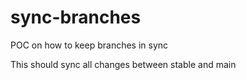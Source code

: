 # sync-branches
POC on how to keep branches in sync

This should sync all changes between stable and main
